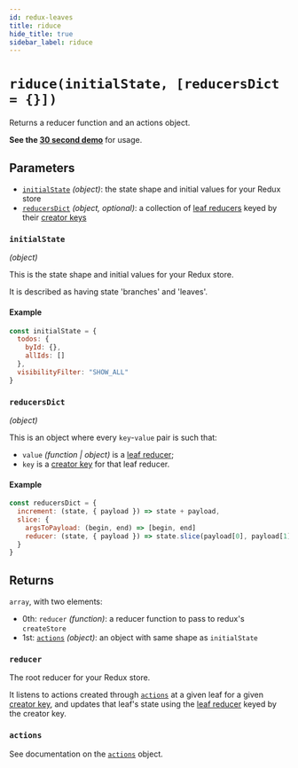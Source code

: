 ```yaml
---
id: redux-leaves
title: riduce
hide_title: true
sidebar_label: riduce
---
```


# `riduce(initialState, [reducersDict = {}])`

Returns a reducer function and an actions object.

**See the [30 second demo](examples/basicExample.md)** for usage.

## Parameters
- [`initialState`](#initialstate) *(object)*: the state shape and initial values for your Redux store
- [`reducersDict`](#reducersdict) *(object, optional)*: a collection of [leaf reducers](api/leafReducers.md) keyed by their [creator keys](api/creatorKeys.md)

### `initialState`
*(object)*

This is the state shape and initial values for your Redux store.

It is described as having state 'branches' and 'leaves'.

#### Example

```js
const initialState = {
  todos: {
    byId: {},
    allIds: []
  },
  visibilityFilter: "SHOW_ALL"
}
```

### `reducersDict`
*(object)*

This is an object where every `key`-`value` pair is such that:
- `value` *(function | object)* is a [leaf reducer](api/leafReducers.md);
- `key` is a [creator key](api/creatorKeys.md) for that leaf reducer.

#### Example

```js
const reducersDict = {
  increment: (state, { payload }) => state + payload,
  slice: {
    argsToPayload: (begin, end) => [begin, end]
    reducer: (state, { payload }) => state.slice(payload[0], payload[1])
  }
}
```

## Returns
`array`, with two elements:
- 0th: `reducer` *(function)*: a reducer function to pass to redux's `createStore`
- 1st: [`actions`](api/actions.md) *(object)*: an object with same shape as `initialState`

### `reducer`

The root reducer for your Redux store.

It listens to actions created through [`actions`](api/actions.md) at a given leaf for a given [creator key](api/creatorKeys.md), and updates that leaf's state using the [leaf reducer](api/leafReducers.md) keyed by the creator key.

### `actions`

See documentation on the [`actions`](api/actions.md) object.
